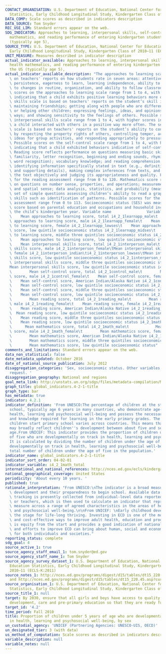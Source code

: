```yaml
---
CONTACT_ORGANISATION: U.S. Department of Education, National Center for Education
  Statistics, Early Childhood Longitudinal Study, Kindergarten Class of 2010–11 (ECLS-K:2011)
DATA_COMP: Scale scores as described in indicators description
DATA_SOURCE: Tom Snyder
REC_USE_LIM: Standard errors appear on the web.
SDG_INDICATOR: Approaches to learning, interpersonal skills, self-control, health
  mathematics, and reading performance of entering kindergarten students in the US
  (typically age 5),
SOURCE_TYPE: U.S. Department of Education, National Center for Education Statistics,
  Early Childhood Longitudinal Study, Kindergarten Class of 2010–11 (ECLS-K:2011)
UNIT_MEASURE: Measures described in indicator description
actual_indicator_available: Approaches to learning, interpersonal skills, self-control,
  health mathematics, and reading performance of entering kindergarten students in
  the US (typically age 5),
actual_indicator_available_description: "The approaches to learning scale is based\
  \ on teachers' reports on how students rate in seven areas: attentiveness, task\
  \ persistence, eagerness to learn, learning independence, ability to adapt easily\
  \ to changes in routine, organization, and ability to follow classroom rules. Possible\
  \ scores on the approaches to learning scale range from 1 to 4, with higher scores\
  \ indicating that a child exhibits positive learning behaviors more often. The interpersonal\
  \ skills scale is based on teachers' reports on the student’s skill in forming and\
  \ maintaining friendships; getting along with people who are different; comforting\
  \ or helping other children; expressing feelings, ideas, and opinions in positive\
  \ ways; and showing sensitivity to the feelings of others. Possible scores on the\
  \ interpersonal skills scale range from 1 to 4, with higher scores indicating that\
  \ a child interacted with others in a positive way more often. The self-control\
  \ scale is based on teachers' reports on the student’s ability to control behavior\
  \ by respecting the property rights of others, controlling temper, accepting peer\
  \ ideas for group activities, and responding appropriately to pressure from peers.\
  \ Possible scores on the self-control scale range from 1 to 4, with higher scores\
  \ indicating that a child exhibited behaviors indicative of self-control more often.\
  \ Reading score reflects performance on questions measuring basic skills (print\
  \ familiarity, letter recognition, beginning and ending sounds, rhyming words, and\
  \ word recognition); vocabulary knowledge; and reading comprehension, including\
  \ identifying information specifically stated in text (e.g., definitions, facts,\
  \ and supporting details), making complex inferences from texts, and considering\
  \ the text objectively and judging its appropriateness and quality. Possible scores\
  \ for the reading assessment range from 0 to 120. Mathematics score reflects performance\
  \ on questions on number sense, properties, and operations; measurement; geometry\
  \ and spatial sense; data analysis, statistics, and probability (measured with a\
  \ set of simple questions assessing children’s ability to read a graph); and prealgebra\
  \ skills such as identification of patterns. Possible scores for the mathematics\
  \ assessment range from 0 to 113. Socioeconomic status (SES) was measured by a composite\
  \ score based on parental education and occupations and household income during\
  \ the child’s kindergarten year. Variable name                Variable label i4_2_1learnapp_total\t\
  \    Mean approaches to learning score, total i4_2_1learnapp_male\t        Mean\
  \ approaches to learning score, male i4_2_1learnapp_female\t    Mean approaches\
  \ to learning score, female i4_2_1learnapp_lowses\t    Mean approaches to learning\
  \ score, low quintile socioeconomic status i4_2_1learnapp_midses\t    Mean approaches\
  \ to learning score, middle three quintiles socioeconomic status i4_2_1learnapp_highses\t\
  \    Mean approaches to learning score, low quintile socioeconomic status i4_2_1interperson_total\t\
  \    Mean interpersonal skills score, total i4_2_1interperson_male\t    Mean interpersonal\
  \ skills score, male i4_2_1interperson_female\tMean interpersonal skills score,\
  \ female i4_2_1interperson_indian\ti4_2_1interperson_lowses\tMean interpersonal\
  \ skills score, low quintile socioeconomic status i4_2_1interperson_midses\tMean\
  \ interpersonal skills score, middle three quintiles socioeconomic status i4_2_1interperson_highses\t\
  Mean interpersonal skills score, low quintile socioeconomic status i4_2_1control_total\t\
  \        Mean self-control score, total i4_2_1control_male\t        Mean self-control\
  \ score, male i4_2_1control_female\t    Mean self-control score, female i4_2_1control_indian\t\
  \    Mean self-control score, American Indian/Alaska Native i4_2_1control_lowses\t\
  \    Mean self-control score, low quintile socioeconomic status i4_2_1control_midses\t\
  \    Mean self-control score, middle three quintiles socioeconomic status i4_2_1control_highses\t\
  \    Mean self-control score, low quintile socioeconomic status i4_2_1reading_total\t\
  \        Mean reading score, total i4_2_1reading_male\t        Mean reading score,\
  \ male i4_2_1reading_female\t    Mean reading score, female i4_2_1reading_indian\t\
  \    Mean reading score, American Indian/Alaska Native i4_2_1reading_lowses\t  \
  \  Mean reading score, low quintile socioeconomic status i4_2_1reading_midses\t\
  \    Mean reading score, middle three quintiles socioeconomic status i4_2_1reading_highses\t\
  \    Mean reading score, low quintile socioeconomic status i4_2_1math_total\t  \
  \      Mean mathematics score, total i4_2_1math_male\t            Mean mathematics\
  \ score, male i4_2_1math_female\t        Mean mathematics score, female i4_2_1math_indian\t\
  \        Mean mathematics score, American Indian/Alaska Native i4_2_1math_midses\t\
  \        Mean mathematics score, middle three quintiles socioeconomic status i4_2_1math_highses\t\
  \        Mean mathematics score, low quintile socioeconomic status"
comments_and_limitations: Standard errors appear on the web.
data_non_statistical: false
date_metadata_updated: October 2016
date_of_national_source_publication: July 2012
disaggregation_categories: 'Sex, socioeconomic status. Other variables available on
  request. '
disaggregation_geography: National and regions
goal_meta_link: http://unstats.un.org/sdgs/files/metadata-compilation/Metadata-Goal-4.pdf
graph_title: global_indicators.4-2-1-title
graph_type: bar
has_metadata: true
indicator: 4.2.1
indicator_definition: 'From UNESCO:The percentage of children at the start of primary
  school, typically age 6 years in many countries, who demonstrate age-appropriate
  health, learning and psychosocial well-being and possess the necessary competencies
  and knowledge required for learning in the early primary grades. The age at which
  children start primary school varies across countries. This means that the indicator
  may broadly reflect children''s development between about five and seven years of
  age.From UNICEF: This indicator provides the proportion of children under the age
  of five who are developmentally on track in health, learning and psychosocial well-being.
  It is calculated by dividing the number of children under the age of five who are
  developmentally on track in health, learning and psychosocial well-being by the
  total number of children under the age of five in the population.'
indicator_name: global_indicators.4-2-1-title
indicator_sort_order: 04-02-01
indicator_variable: i4_2_1math_total
international_and_national_references: http://nces.ed.gov/ecls/kindergarten2011.asp
national_geographical_coverage: United States
periodicity: 'About every 10 years. '
published: true
rationale_interpretation: "From UNESCO:\nThe indicator is a broad measure of children's\
  \ development and their preparedness to begin school. Available data for global\
  \ tracking is presently collected from individual-level data reported by care-givers\
  \ or teachers, which is then used to calculate an indicator that represents a composite\
  \ measure across a range of agreed characteristics in the areas of health, learning\
  \ and psychosocial well-being.\n\nFrom UNICEF: \nEarly childhood development sets\
  \ the stage for life-long thriving. Investing in ECD is one of the most critical\
  \ and cost-effective ways to improve adult health, education and productivity. ECD\
  \ is equity from the start and provides a good indication of national development\
  \ and efforts to improve ECD can bring about human, social and economic improvements\
  \ for both individuals and societies."
reporting_status: complete
sdg_goal: 4
source_active_1: true
source_agency_staff_email_1: tom.snyder@ed.gov
source_agency_staff_name_1: Tom Snyder
source_agency_survey_dataset_1: U.S. Department of Education, National Center for
  Education Statistics, Early Childhood Longitudinal Study, Kindergarten Class of
  2010–11 (ECLS-K:2011)
source_notes_1: http://nces.ed.gov/programs/digest/d15/tables/dt15_220.40.asp?current=yes
  and http://nces.ed.gov/programs/digest/d15/tables/dt15_220.45.asp?current=yes
source_organisation_1: U.S. Department of Education, National Center for Education
  Statistics, Early Childhood Longitudinal Study, Kindergarten Class of 2010–11 (ECLS-K:2011)
source_title_1: null
target: By 2030, ensure that all girls and boys have access to quality early childhood
  development, care and pre-primary education so that they are ready for primary education.
target_id: '4.2'
time_period: Fall 2010
title: Proportion of children under 5 years of age who are developmentally on track
  in health, learning and psychosocial well-being, by sex
un_custodial_agency: 'UNICEF (Partnering Agencies: UNESCO-UIS, OECD)'
un_designated_tier: 3 (with data)
us_method_of_computation: Scale scores as described in indicators description
variable_description: null
variable_notes: null
---
```

